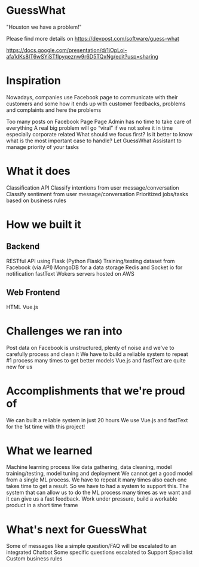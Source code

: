 # GuessWhat
"Houston we have a problem!"

Please find more details on https://devpost.com/software/guess-what

https://docs.google.com/presentation/d/1iOpLoi-afa1dKs8IT6wSYiSTflpyqeznw9r6D5TQxNg/edit?usp=sharing

# Inspiration
Nowadays, companies use Facebook page to communicate with their customers and some how it ends up with customer feedbacks, problems and complaints and here the problems

Too many posts on Facebook Page
Page Admin has no time to take care of everything
A real big problem will go “viral” if we not solve it in time especially corporate related
What should we focus first?
Is it better to know what is the most important case to handle? Let GuessWhat Assistant to manage priority of your tasks

# What it does
Classification API
Classify intentions from user message/conversation
Classify sentiment from user message/conversation
Prioritized jobs/tasks based on business rules
# How we built it
## Backend
RESTful API using Flask (Python Flask)
Training/testing dataset from Facebook (via API)
MongoDB for a data storage
Redis and Socket io for notification
fastText
Wokers servers hosted on AWS
## Web Frontend
HTML
Vue.js
# Challenges we ran into
Post data on Facebook is unstructured, plenty of noise and we've to carefully process and clean it
We have to build a reliable system to repeat #1 process many times to get better models
Vue.js and fastText are quite new for us
# Accomplishments that we're proud of
We can built a reliable system in just 20 hours
We use Vue.js and fastText for the 1st time with this project!
# What we learned
Machine learning process like data gathering, data cleaning, model training/testing, model tuning and deployment
We cannot get a good model from a single ML process. We have to repeat it many times also each one takes time to get a result. So we have to had a system to support this. The system that can allow us to do the ML process many times as we want and it can give us a fast feedback.
Work under pressure, build a workable product in a short time frame
# What's next for GuessWhat
Some of messages like a simple question/FAQ will be escalated to an integrated Chatbot
Some specific questions escalated to Support Specialist
Custom business rules
